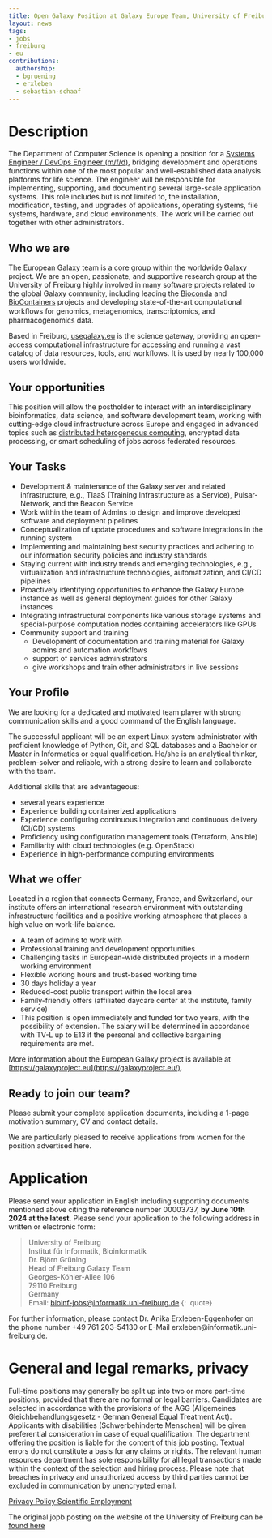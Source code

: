 ```yaml
---
title: Open Galaxy Position at Galaxy Europe Team, University of Freiburg
layout: news
tags:
- jobs
- freiburg
- eu
contributions:
  authorship:
  - bgruening
  - erxleben
  - sebastian-schaaf
---
```


# Description

The Department of Computer Science is opening a position for a [Systems Engineer / DevOps Engineer (m/f/d)](https://uni-freiburg.de/universitaet/jobs/00003737/), bridging development and operations functions within one of the most popular and well-​established data analysis platforms for life science. The engineer will be responsible for implementing, supporting, and documenting several large-​scale application systems. This role includes but is not limited to, the installation, modification, testing, and upgrades of applications, operating systems, file systems, hardware, and cloud environments. The work will be carried out together with other administrators. 

## Who we are

The European Galaxy team is a core group within the worldwide [Galaxy](https://galaxyproject.org/) project. We are an open, passionate, and supportive research group at the University of Freiburg highly involved in many software projects related to the global Galaxy community, including leading the [Bioconda](https://bioconda.github.io/) and [BioContainers](https://biocontainers.pro/) projects and developing state-​of-the-art computational workﬂows for genomics, metagenomics, transcriptomics, and pharmacogenomics data.

Based in Freiburg, [usegalaxy.eu](https://usegalaxy.eu/) is the science gateway, providing an open-​access computational infrastructure for accessing and running a vast catalog of data resources, tools, and workflows. It is used by nearly 100,000 users worldwide.

## Your opportunities

This position will allow the postholder to interact with an interdisciplinary bioinformatics, data science, and software development team, working with cutting-​edge cloud infrastructure across Europe and engaged in advanced topics such as [distributed heterogeneous computing](https://pulsar-network.readthedocs.io/en/latest/), encrypted data processing, or smart scheduling of jobs across federated resources. 

## Your Tasks

 - Development & maintenance of the Galaxy server and related infrastructure, e.g., TIaaS (Training Infrastructure as a Service), Pulsar-​Network, and the Beacon Service
 - Work within the team of Admins to design and improve developed software and deployment pipelines
 - Conceptualization of update procedures and software integrations in the running system
 - Implementing and maintaining best security practices and adhering to our information security policies and industry standards
 - Staying current with industry trends and emerging technologies, e.g., virtualization and infrastructure technologies, automatization, and CI/CD pipelines
 - Proactively identifying opportunities to enhance the Galaxy Europe instance as well as general deployment guides for other Galaxy instances
 - Integrating infrastructural components like various storage systems and special-​purpose computation nodes containing accelerators like GPUs
 - Community support and training
   - Development of documentation and training material for Galaxy admins and automation workflows
   - support of services administrators
   - give workshops and train other administrators in live sessions

## Your Profile

We are looking for a dedicated and motivated team player with strong communication skills and a good command of the English language.

The successful applicant will be an expert Linux system administrator with proficient knowledge of Python, Git, and SQL databases and a Bachelor or Master in Informatics or equal qualification. He/she is an analytical thinker, problem-​solver and reliable, with a strong desire to learn and collaborate with the team.

Additional skills that are advantageous:

 - several years experience
 - Experience building containerized applications
 - Experience configuring continuous integration and continuous delivery (CI/CD) systems
 - Proficiency using configuration management tools (Terraform, Ansible)
 - Familiarity with cloud technologies (e.g. OpenStack)
 - Experience in high-​performance computing environments

## What we offer

Located in a region that connects Germany, France, and Switzerland, our institute offers an international research environment with outstanding infrastructure facilities and a positive working atmosphere that places a high value on work-​life balance.

 - A team of admins to work with
 - Professional training and development opportunities
 - Challenging tasks in European-​wide distributed projects in a modern working environment
 - Flexible working hours and trust-​based working time
 - 30 days holiday a year
 - Reduced-​cost public transport within the local area
 - Family-​friendly offers (affiliated daycare center at the institute, family service)
 - This position is open immediately and funded for two years, with the possibility of extension. The salary will be determined in accordance with TV-L up to E13 if the personal and collective bargaining requirements are met.

More information about the European Galaxy project is available at [https://galaxyproject.eu](https://galaxyproject.eu/).

## Ready to join our team?

Please submit your complete application documents, including a 1-​page motivation summary, CV and contact details.

We are particularly pleased to receive applications from women for the position advertised here.

# Application

Please send your application in English including supporting documents mentioned above citing the reference number 00003737, **by June 10th 2024 at the latest**. Please send your application to the following address in written or electronic form:

> University of Freiburg  
> Institut für Informatik, Bioinformatik  
> Dr. Björn Grüning  
> Head of Freiburg Galaxy Team  
> Georges-​Köhler-Allee 106  
> 79110 Freiburg  
> Germany  
> Email: [bioinf-​jobs@informatik.uni-​freiburg.de](mailto:bioinf-​jobs@informatik.uni-​freiburg.de)
{: .quote}

For further information, please contact Dr. Anika Erxleben-​Eggenhofer on the phone number +49 761 203-​54130 or E-​Mail erxleben@informatik.uni-​freiburg.de.

# General and legal remarks, privacy

Full-​time positions may generally be split up into two or more part-​time positions, provided that there are no formal or legal barriers. Candidates are selected in accordance with the provisions of the AGG (Allgemeines Gleichbehandlungsgesetz - German General Equal Treatment Act).
Applicants with disabilities (Schwerbehinderte Menschen) will be given preferential consideration in case of equal qualification.
The department offering the position is liable for the content of this job posting. Textual errors do not constitute a basis for any claims or rights. The relevant human resources department has sole responsibility for all legal transactions made within the context of the selection and hiring process.
Please note that breaches in privacy and unauthorized access by third parties cannot be excluded in communication by unencrypted email.

[Privacy Policy Scientific Employment](https://uni-freiburg.de/en/data-protection-applications/)

The original jopb posting on the website of the University of Freiburg can be [found here](https://uni-freiburg.de/universitaet/jobs/00003737/)
